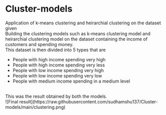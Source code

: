 # Cluster-models
Application of k-means clustering and heirarchial clustering on the dataset given
</br>
Building the clustering models such as k-means clustering model and heirarchial clustering model on the dataset containing the income of customers and spending money.</br>
This dataset is then divided into 5 types that are
- People with high income spending very high
- People with high income spending very less
- People with low income spending very high
- People with low income spending very low
- People with medium income spending in a medium level
</br>
This was the result obtained by both the models.
</br>
![Final result](https://raw.githubusercontent.com/sudhamshu137/Cluster-models/main/clustering.png)

